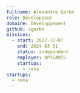 ```yaml
---
fullname: Alexandre Garbe
role: Développeur
domaine: Développement
github: agarbe
missions:
  - start: 2022-12-07
    end: 2024-03-31
    status: independent
    employer: OPTEAMIS
    startups:
      - reva
startups:
  - reva
---
```

